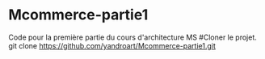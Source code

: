 # Mcommerce-partie1
Code pour la première partie du cours d'architecture MS
#Cloner le projet.
git clone https://github.com/yandroart/Mcommerce-partie1.git
